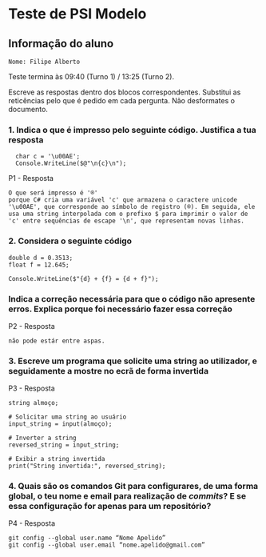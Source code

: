 # Teste de PSI Modelo

## Informação do aluno

    Nome: Filipe Alberto 

Teste termina às 09:40 (Turno 1) / 13:25 (Turno 2).

Escreve as respostas dentro dos blocos correspondentes.
Substitui as reticências pelo que é pedido em cada pergunta.
Não desformates o documento.

### 1. Indica o que é impresso pelo seguinte código. Justifica a tua resposta

      char c = '\u00AE';
      Console.WriteLine($@"\n{c}\n");

P1 - Resposta

    O que será impresso é '®' 
    porque C# cria uma variável 'c' que armazena o caractere unicode '\u00AE', que corresponde ao símbolo de registro (®). Em seguida, ele usa uma string interpolada com o prefixo $ para imprimir o valor de 'c' entre sequências de escape '\n', que representam novas linhas.

### 2. Considera o seguinte código

    double d = 0.3513;
    float f = 12.645;

    Console.WriteLine($"{d} + {f} = {d + f}");

### Indica a correção necessária para que o código não apresente erros. Explica porque foi necessário fazer essa correção

P2 - Resposta

    não pode estár entre aspas.

### 3. Escreve um programa que solicite uma string ao utilizador, e seguidamente a mostre no ecrã de forma invertida

P3 - Resposta

    string almoço;

    # Solicitar uma string ao usuário
    input_string = input(almoço);

    # Inverter a string
    reversed_string = input_string;

    # Exibir a string invertida
    print("String invertida:", reversed_string);


### 4. Quais são os comandos Git para configurares, de uma forma global, o teu **nome** e **email** para realização de *commits*? E se essa configuração for apenas para um repositório?

P4 - Resposta

    git config --global user.name “Nome Apelido”
    git config --global user.email “nome.apelido@gmail.com”

